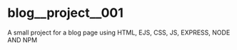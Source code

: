 # blog__project__001
A small project for a blog page using HTML, EJS,  CSS, JS, EXPRESS, NODE AND NPM
